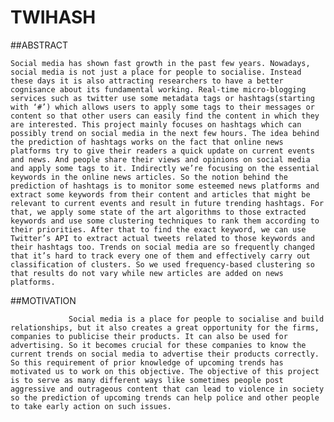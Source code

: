# TWIHASH

##ABSTRACT  
	
	Social media has shown fast growth in the past few years. Nowadays, social media is not just a place for people to socialise. Instead these days it is also attracting researchers to have a better cognisance about its fundamental working. Real-time micro-blogging services such as twitter use some metadata tags or hashtags(starting with ‘#’) which allows users to apply some tags to their messages or content so that other users can easily find the content in which they are interested. This project mainly focuses on hashtags which can possibly trend on social media in the next few hours. The idea behind the prediction of hashtags works on the fact that online news platforms try to give their readers a quick update on current events and news. And people share their views and opinions on social media and apply some tags to it. Indirectly we’re focusing on the essential keywords in the online news articles. So the notion behind the prediction of hashtags is to monitor some esteemed news platforms and extract some keywords from their content and articles that might be relevant to current events and result in future trending hashtags. For that, we apply some state of the art algorithms to those extracted keywords and use some clustering techniques to rank them according to their priorities. After that to find the exact keyword, we can use Twitter’s API to extract actual tweets related to those keywords and their hashtags too. Trends on social media are so frequently changed that it’s hard to track every one of them and effectively carry out classification of clusters. So we used frequency-based clustering so that results do not vary while new articles are added on news platforms.
 
  
 ##MOTIVATION
                                
                 Social media is a place for people to socialise and build relationships, but it also creates a great opportunity for the firms, companies to publicise their products. It can also be used for advertising. So it becomes crucial for these companies to know the current trends on social media to advertise their products correctly. So this requirement of prior knowledge of upcoming trends has motivated us to work on this objective. The objective of this project is to serve as many different ways like sometimes people post aggressive and outrageous content that can lead to violence in society so the prediction of upcoming trends can help police and other people to take early action on such issues.
